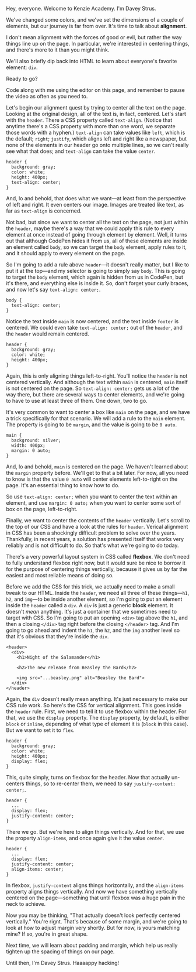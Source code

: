 Hey, everyone. Welcome to Kenzie Academy. I'm Davey Strus.

We've changed some colors, and we've set the dimensions of a couple of elements, but our journey is far from over. It's time to talk about **alignment**.

I don't mean alignment with the forces of good or evil, but rather the way things line up on the page. In particular, we're interested in centering things, and there's more to it than you might think.

We'll also briefly dip back into HTML to learn about everyone's favorite element: `div`.

Ready to go?

Code along with me using the editor on this page, and remember to pause the video as often as you need to.

Let's begin our alignment quest by trying to center all the text on the page. Looking at the original design, all of the text is, in fact, centered. Let's start with the `header`. There a CSS property called `text-align`. (Notice that anytime there's a CSS property with more than one word, we separate those words with a hyphen.) `text-align` can take values like `left`, which is the default; `right`; `justify`, which aligns left and right like a newspaper, but none of the elements in our header go onto multiple lines, so we can't really see what that does; and `text-align` can take the value `center`.

```
header {
  background: gray;
  color: white;
  height: 400px;
  text-align: center;
}
```


And, lo and behold, that does what we want&mdash;at least from the perspective of left and right. It even centers our image. Images are treated like text, as far as `text-align` is concerned.

Not bad, but since we want to center all the text on the page, not just within the `header`, maybe there's a way that we could apply this rule to every element at once instead of going through element by element. Well, it turns out that although CodePen hides it from us, all of these elements are inside an element called `body`, so we can target the `body` element, apply rules to it, and it should apply to every element on the page.

So I'm going to add a rule above `header`&mdash;it doesn't really matter, but I like to put it at the top&mdash;and my selector is going to simply say `body`. This is going to target the `body` element, which again is hidden from us in CodePen, but it's there, and everything else is inside it. So, don't forget your curly braces, and now let's say `text-align: center;`.

```
body {
  text-align: center;
}
```

Notice the text inside `main` is now centered, and the text inside `footer` is centered. We could even take `text-align: center;` out of the `header`, and the `header` would remain centered.

```
header {
  background: gray;
  color: white;
  height: 400px;
}
```

Again, this is only aligning things left-to-right. You'll notice the `header` is not centered vertically. And although the text within `main` is centered, `main` itself is not centered on the page. So `text-align: center;` gets us a lot of the way there, but there are several ways to center elements, and we're going to have to use at least three of them. One down, two to go.

It's very common to want to center a box like `main` on the page, and we have a trick specifically for that scenario. We will add a rule to the `main` element. The property is going to be `margin`, and the value is going to be `0 auto`.

```
main {
  background: silver;
  width: 400px;
  margin: 0 auto;
}
```

And, lo and behold, `main` is centered on the page. We haven't learned about the `margin` property before. We'll get to that a bit later. For now, all you need to know is that the value `0 auto` will center elements left-to-right on the page. It's an essential thing to know how to do.

So use `text-align: center;` when you want to center the text within an element, and use `margin: 0 auto;` when you want to center some sort of box on the page, left-to-right.

Finally, we want to center the contents of the `header` vertically. Let's scroll to the top of our CSS and have a look at the rules for `header`. Verical alignment in CSS has been a shockingly difficult problem to solve over the years. Thankfully, in recent years, a solution has presented itself that works very reliably and is not difficult to do. So that's what we're going to do today.

There's a very powerful layout system in CSS called **flexbox**. We don't need to fully understand flexbox right now, but it would sure be nice to borrow it for the purpose of centering things vertically, because it gives us by far the easiest and most reliable means of doing so.

Before we add the CSS for this trick, we actually need to make a small tweak to our HTML. Inside the `header`, we need all three of these things&mdash;`h1`, `h2`, and `img`&mdash;to be inside another element, so I'm going to put an element inside the `header` called a `div`. A `div` is just a generic **block** element. It doesn't _mean_ anything. It's just a container that we sometimes need to target with CSS. So I'm going to put an opening `<div>` tag above the `h1`, and then a closing `</div>` tag right before the closing `</header>` tag. And I'm going to go ahead and indent the `h1`, the `h2`, and the `img` another level so that it's obvious that they're inside the `div`.

```
<header>
  <div>
    <h1>Night of the Salamander</h1>

    <h2>The new release from Beasley the Bard</h2>

    <img src="...beasley.png" alt="Beasley the Bard">
  </div>
</header>
```

Again, the `div` doesn't really mean anything. It's just necessary to make our CSS rule work. So here's the CSS for vertical alignment. This goes inside the `header` rule. First, we need to tell it to use flexbox within the header. For that, we use the `display` property. The `display` property, by default, is either `block` or `inline`, depending of what type of element it is (`block` in this case). But we want to set it to `flex`.

```
header {
  background: gray;
  color: white;
  height: 400px;
  display: flex;
}
```

This, quite simply, turns on flexbox for the header. Now that actually un-centers things, so to re-center them, we need to say `justify-content: center;`.

```
header {
  ...
  display: flex;
  justify-content: center;
}
```

There we go. But we're here to align things vertically. And for that, we use the property `align-items`, and once again give it the value `center`.

```
header {
  ...
  display: flex;
  justify-content: center;
  align-items: center;
}
```

In flexbox, `justify-content` aligns things horizontally, and the `align-items` property aligns things vertically. And now we have something vertically centered on the page&mdash;something that until flexbox was a huge pain in the neck to achieve.

Now you may be thinking, "That actually doesn't look perfectly centered vertically." You're rignt. That's because of some margin, and we're going to look at how to adjust margin very shortly. But for now, is yours matching mine? If so, you're in great shape.

Next time, we will learn about padding and margin, which help us really tighten up the spacing of things on our page.

Until then, I'm Davey Strus. Haaaappy hacking!
